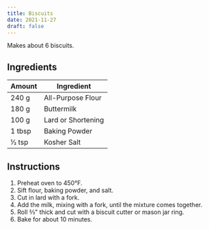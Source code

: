 ```yaml
---
title: Biscuits
date: 2021-11-27
draft: false
---
```


Makes about 6 biscuits.

## Ingredients

| Amount | Ingredient         |
|--------|--------------------|
| 240 g  | All-Purpose Flour  |
| 180 g  | Buttermilk         |
| 100 g  | Lard or Shortening |
| 1 tbsp | Baking Powder      |
| 1⁄2 tsp  | Kosher Salt        |

## Instructions

1. Preheat oven to 450°F.
2. Sift flour, baking powder, and salt.
3. Cut in lard with a fork.
4. Add the milk, mixing with a fork, until the mixture comes together.
5. Roll ⅔" thick and cut with a biscuit cutter or mason jar ring.
6. Bake for about 10 minutes.
